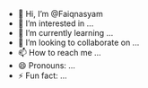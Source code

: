 - 👋 Hi, I’m @Faiqnasyam
- 👀 I’m interested in ...
- 🌱 I’m currently learning ...
- 💞️ I’m looking to collaborate on ...
- 📫 How to reach me ...
- 😄 Pronouns: ...
- ⚡ Fun fact: ...

<!---
Faiqnasyam/Faiqnasyam is a ✨ special ✨ repository because its `README.md` (this file) appears on your GitHub profile.
You can click the Preview link to take a look at your changes.
--->
